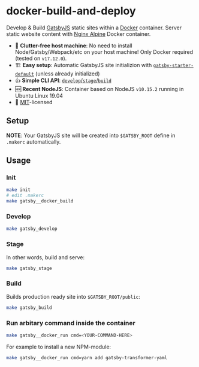 # docker-build-and-deploy
Develop &amp; Build [GatsbyJS](https://www.gatsbyjs.org/) static sites within a [Docker](https://www.docker.com/) container. Server static website content with [Nginx Alpine](https://hub.docker.com/_/nginx) Docker container.

- 🚮  **Clutter-free host machine**: No need to install Node/Gatsby/Webpack/etc on your host machine! Only Docker required (tested on `v17.12.0`).
- 🏗  **Easy setup**: Automatic GatsbyJS site initializion with [`gatsby-starter-default`](http://gatsbyjs.github.io/gatsby-starter-default/) (unless already initialized)
- 👍  **Simple CLI API**: [`develop`/`stage`/`build`](#usage)
- 🆕  **Recent NodeJS**: Container based on NodeJS `v10.15.2` running in Ubuntu Linux 19.04
- 📃  [MIT](https://github.com/IgorMazur/gatsby-docker/blob/master/LICENSE)-licensed


## Setup

**NOTE**: Your GatsbyJS site will be created into `$GATSBY_ROOT` define in `.makerc` automatically.


## Usage

### Init

```sh
make init
# edit .makerc
make gatsby__docker_build
```

### Develop
```sh
make gatsby_develop
```

### Stage

In other words, build and serve:
```sh
make gatsby_stage
```

### Build

Builds production ready site into `$GATSBY_ROOT/public`:
```sh
make gatsby_build
```

### Run arbitary command inside the container
```sh
make gatsby__docker_run cmd=<YOUR-COMMAND-HERE>
```

For example to install a new NPM-module:
```sh
make gatsby__docker_run cmd=yarn add gatsby-transformer-yaml
```
